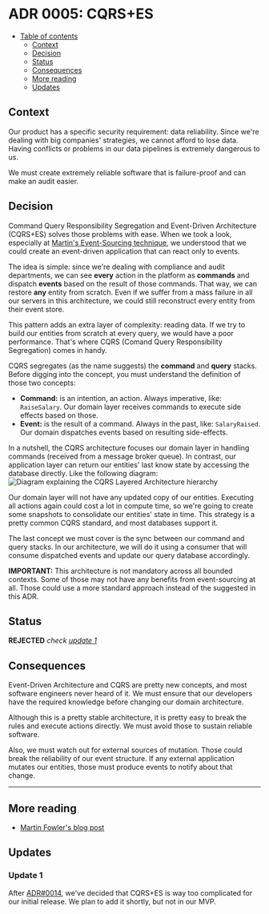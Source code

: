 # ADR 0005: CQRS+ES

* [Table of contents](#)
  * [Context](#context)
  * [Decision](#decision)
  * [Status](#status)
  * [Consequences](#consequences)
  * [More reading](#more-reading)
  * [Updates](#updates)

## Context

Our product has a specific security requirement: data reliability. Since we're dealing with big companies' strategies, we cannot afford to lose data. Having conflicts or problems in our data pipelines is extremely dangerous to us.

We must create extremely reliable software that is failure-proof and can make an audit easier.

## Decision

Command Query Responsibility Segregation and Event-Driven Architecture (CQRS+ES) solves those problems with ease. When we took a look, especially at [Martin's Event-Sourcing technique](https://martinfowler.com/articles/201701-event-driven.html), we understood that we could create an event-driven application that can react only to events.

The idea is simple: since we're dealing with compliance and audit departments, we can see **every** action in the platform as **commands** and dispatch **events** based on the result of those commands. That way, we can restore **any** entity from scratch. Even if we suffer from a mass failure in all our servers in this architecture, we could still reconstruct every entity from their event store.

This pattern adds an extra layer of complexity: reading data. If we try to build our entities from scratch at every query, we would have a poor performance. That's where CQRS (Comand Query Responsibility Segregation) comes in handy.

CQRS segregates (as the name suggests) the **command** and **query** stacks. Before digging into the concept, you must understand the definition of those two concepts:
* **Command:** is an intention, an action. Always imperative, like: `RaiseSalary`. Our domain layer receives commands to execute side effects based on those.
* **Event:** is the result of a command. Always in the past, like: `SalaryRaised`. Our domain dispatches events based on resulting side-effects.

In a nutshell, the CQRS architecture focuses our domain layer in handling commands (received from a message broker queue). In contrast, our application layer can return our entities' last know state by accessing the database directly. Like the following diagram:
![Diagram explaining the CQRS Layered Architecture hierarchy](../assets/0005-cqrs+es/cqrs-layered-architecture.png)

Our domain layer will not have any updated copy of our entities. Executing all actions again could cost a lot in compute time, so we're going to create some snapshots to consolidate our entities' state in time. This strategy is a pretty common CQRS standard, and most databases support it.

The last concept we must cover is the sync between our command and query stacks. In our architecture, we will do it using a consumer that will consume dispatched events and update our query database accordingly.

**IMPORTANT:** This architecture is not mandatory across all bounded contexts. Some of those may not have any benefits from event-sourcing at all. Those could use a more standard approach instead of the suggested in this ADR.

## Status

**REJECTED** _check [update 1](#update-1)_

## Consequences

Event-Driven Architecture and CQRS are pretty new concepts, and most software engineers never heard of it. We must ensure that our developers have the required knowledge before changing our domain architecture.

Although this is a pretty stable architecture, it is pretty easy to break the rules and execute actions directly. We must avoid those to sustain reliable software.

Also, we must watch out for external sources of mutation. Those could break the reliability of our event structure. If any external application mutates our entities, those must produce events to notify about that change.

---

## More reading

* [Martin Fowler's blog post](https://martinfowler.com/articles/201701-event-driven.html)

## Updates

### Update 1

After [ADR#0014](0014-reducing-initial-complexity.md), we've decided that CQRS+ES is way too complicated for our initial release. We plan to add it shortly, but not in our MVP.
